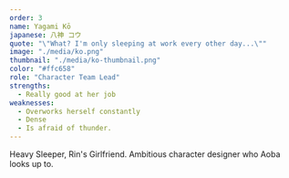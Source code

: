 ```yaml
---
order: 3
name: Yagami Kō
japanese: 八神 コウ 
quote: "\"What? I'm only sleeping at work every other day...\""
image: "./media/ko.png"
thumbnail: "./media/ko-thumbnail.png"
color: "#ffc658"
role: "Character Team Lead"
strengths:
  - Really good at her job
weaknesses:
  - Overworks herself constantly
  - Dense
  - Is afraid of thunder.
---
```


Heavy Sleeper, Rin's Girlfriend. Ambitious character designer who Aoba looks up to.
